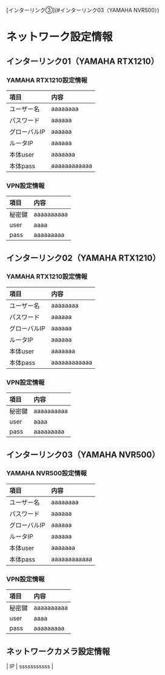 
[インターリンク③](#インターリンク03（YAMAHA NVR500）)


# ネットワーク設定情報
## インターリンク01（YAMAHA RTX1210）
### YAMAHA RTX1210設定情報
| 項目 | 内容 |
|:---|:---|
| ユーザー名 | aaaaaaaa |
| パスワード | aaaaaa |
| グローバルIP | aaaaaa |
| ルータIP | aaaaaa |
| 本体user | aaaaaaa |
| 本体pass | aaaaaaaaaaaa |
[Google]: http://www.yahoo.co.jp
### VPN設定情報
| 項目 | 内容 |
|:---|:---|
| 秘密鍵 | aaaaaaaaaa |
| user | aaaa |
| pass | aaaaaaaaa |

## インターリンク02（YAMAHA RTX1210）
### YAMAHA RTX1210設定情報
| 項目 | 内容 |
|:---|:---|
| ユーザー名 | aaaaaaaa |
| パスワード | aaaaaa |
| グローバルIP | aaaaaa |
| ルータIP | aaaaaa |
| 本体user | aaaaaaa |
| 本体pass | aaaaaaaaaaaa |
[Google]: http://www.yahoo.co.jp
### VPN設定情報
| 項目 | 内容 |
|:---|:---|
| 秘密鍵 | aaaaaaaaaa |
| user | aaaa |
| pass | aaaaaaaaa |

## インターリンク03（YAMAHA NVR500）
### YAMAHA NVR500設定情報
| 項目 | 内容 |
|:---|:---|
| ユーザー名 | aaaaaaaa |
| パスワード | aaaaaa |
| グローバルIP | aaaaaa |
| ルータIP | aaaaaa |
| 本体user | aaaaaaa |
| 本体pass | aaaaaaaaaaaa |
[Google]: http://www.yahoo.co.jp
### VPN設定情報
| 項目 | 内容 |
|:---|:---|
| 秘密鍵 | aaaaaaaaaa |
| user | aaaa |
| pass | aaaaaaaaa |

## ネットワークカメラ設定情報
| IP | sssssssssss |

